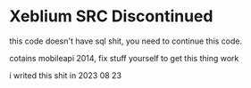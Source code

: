 # Xeblium SRC Discontinued
<p>this code doesn't have sql shit, you need to continue this code.</p>
<p>cotains mobileapi 2014, fix stuff yourself to get this thing work</p>
<p>i writed this shit in 2023 08 23</p>
